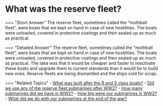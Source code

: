 # What was the reserve fleet?


=== "Short Answer"
    The reserve fleet, sometimes called the “mothball fleet”, were boats that we kept on hand in case of new hostilities. The boats were unloaded, covered in protective coatings and then sealed up as much as practical.

=== "Detailed Answer"
    The reserve fleet, sometimes called the “mothball fleet”, were boats that we kept on hand in case of new hostilities.  The boats were unloaded, covered in protective coatings and then sealed up as much as practical.  The idea was that it would be cheaper and faster to reactivate these boats and upgrade them to current standards than it would be to build new ones.  Reserve fleets are being dismantled and the ships sold for scrap.

=== "Related Topics"
    - [What was built after the R and S class boats?](./what-was-built-after-the-r-and-s-class-boats.md)
    - [Did we use any of the reserve fleet submarines after WW2?](./did-we-use-any-of-the-reserve-fleet-submarines-after-ww2.md)
    - [How many submarines did we have in WW2?](./how-many-submarines-did-we-have-in-ww2.md)
    - [How big were our submarines in WW2?](./how-big-were-our-submarines-in-ww2.md)
    - [What did we do with our submarines at the end of the war?](./what-did-we-do-with-our-submarines-at-the-end-of-the-war.md)

